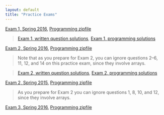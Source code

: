 ```yaml
---
layout: default
title: "Practice Exams"
---
```


[Exam 1, Spring 2016](cs101-spring2016-exam01.pdf), [Programming zipfile](CS101_Exam1.zip)

> [Exam 1, written question solutions](cs101-spring2016-exam01-solution.pdf), [Exam 1, programming solutions](CS101_Exam1_Solution.zip)

[Exam 2, Spring 2016](cs101-spring2016-exam02.pdf), [Programming zipfile](CS101_Exam2.zip)

> Note that as you prepare for Exam 2, you can ignore questions 2&ndash;6, 11, 12, and 14 on this practice exam, since they involve arrays.

> [Exam 2, written question solutions](cs101-spring2016-exam02-solution.pdf), [Exam 2, programming solutions](CS101_Exam2_Solution.zip)

[Exam 2, Spring 2015](cs101-spring2015-exam02.pdf), [Programming zipfile](CS101_Exam2_S15.zip)

> As you prepare for Exam 2 you can ignore questions 1, 8, 10, and 12, since they involve arrays.

[Exam 3, Spring 2016](cs101-spring2016-exam03.pdf), [Programming zipfile](CS101_Exam3.zip)
